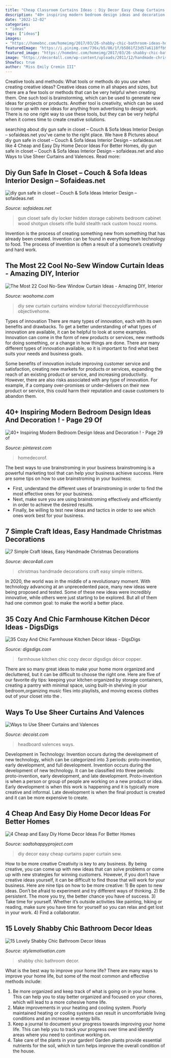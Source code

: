 ```yaml
---
title: "Cheap Classroom Curtains Ideas : Diy Decor Easy Cheap Curtains Paper Curtain Sew"
description: "40+ inspiring modern bedroom design ideas and decoration !"
date: "2022-12-02"
categories:
- "ideas"
tags: ["ideas"]
images:
- "https://homebnc.com/homeimg/2017/03/26-shabby-chic-bathroom-ideas-homebnc.jpg"
featuredImage: "https://i.pinimg.com/736x/b5/86/1f/b5861f23d57a6118ffb9a9269287d874.jpg"
featured_image: "https://homebnc.com/homeimg/2017/03/26-shabby-chic-bathroom-ideas-homebnc.jpg"
image: "https://decor4all.com/wp-content/uploads/2011/12/handmade-christmas-decorations-craft-ideas-12.jpg"
ShowToc: true
author: "Miss Emily Cremin III"
---
```



Creative tools and methods: What tools or methods do you use when creating creative ideas?
Creative ideas come in all shapes and sizes, but there are a few tools or methods that can be very helpful when creating them. One such tool is brainstorming, which can be used to generate new ideas for projects or products. Another tool is creativity, which can be used to come up with new ideas for anything from advertising to design work. There is no one right way to use these tools, but they can be very helpful when it comes time to create creative solutions.

	

		
searching about diy gun safe in closet – Couch &amp; Sofa Ideas Interior Design – sofaideas.net you've came to the right place. We have 8 Pictures about diy gun safe in closet – Couch &amp; Sofa Ideas Interior Design – sofaideas.net like 4 Cheap and Easy Diy Home Decor Ideas For Better Homes, diy gun safe in closet – Couch &amp; Sofa Ideas Interior Design – sofaideas.net and also Ways to Use Sheer Curtains and Valences. Read more:
		
    
## Diy Gun Safe In Closet – Couch &amp; Sofa Ideas Interior Design – Sofaideas.net

<img loading=lazy src="http://sofaideas.net/wp-content/uploads/2014/12/diy-gun-safe-in-closet.jpg" onerror="this.onerror=null;this.src='https://tse2.mm.bing.net/th?id=OIP.bpC6oPzaN2UuRXlLWxdSygHaJ4&amp;pid=15.1';" alt="diy gun safe in closet – Couch &amp; Sofa Ideas Interior Design – sofaideas.net">

_Source: sofaideas.net_

>gun closet safe diy locker hidden storage cabinets bedroom cabinet wood shotgun closets rifle build stealth rack custom houzz rooms. 

	

Invention is the process of creating something new from something that has already been created. Invention can be found in everything from technology to food. The process of invention is often a result of a someone’s creativity and hard work.

    
## The Most 22 Cool No-Sew Window Curtain Ideas - Amazing DIY, Interior

<img loading=lazy src="https://www.woohome.com/wp-content/uploads/2016/03/no-sew-curtains-diy-21.jpg" onerror="this.onerror=null;this.src='https://tse2.mm.bing.net/th?id=OIP.7y9DNCcTB7c4L3tDGHsIdAHaP_&amp;pid=15.1';" alt="The Most 22 Cool No-Sew Window Curtain Ideas - Amazing DIY, Interior">

_Source: woohome.com_

>diy sew curtain curtains window tutorial thecozyoldfarmhouse objectivehome. 

	

Types of innovation
There are many types of innovation, each with its own benefits and drawbacks. To get a better understanding of what types of innovation are available, it can be helpful to look at some examples. 
Innovation can come in the form of new products or services, new methods for doing something, or a change in how things are done. There are many different types of innovation available, so it is important to find what best suits your needs and business goals. 

Some benefits of innovation include improving customer service and satisfaction, creating new markets for products or services, expanding the reach of an existing product or service, and increasing productivity. However, there are also risks associated with any type of innovation. For example, if a company over-promises or under-delivers on their new product or service, this could harm their reputation and cause customers to abandon them.

    
## 40+ Inspiring Modern Bedroom Design Ideas And Decoration ! - Page 29 Of

<img loading=lazy src="https://i.pinimg.com/736x/b5/86/1f/b5861f23d57a6118ffb9a9269287d874.jpg" onerror="this.onerror=null;this.src='https://tse1.mm.bing.net/th?id=OIP.t5ZvmAMXE-1_PuYzO6f8ZgHaLZ&amp;pid=15.1';" alt="40+ Inspiring Modern Bedroom Design Ideas and Decoration ! - Page 29 of">

_Source: pinterest.com_

>homedecorof. 

	

The best ways to use brainstroming in your business
brainstroming is a powerful marketing tool that can help your business achieve success. Here are some tips on how to use brainstroming in your business: 
- First, understand the different uses of brainstroming in order to find the most effective ones for your business. 
- Next, make sure you are using brainstroming effectively and efficiently in order to achieve the desired results. 
- Finally, be willing to test new ideas and tactics in order to see which ones work best for your business.

    
## 7 Simple Craft Ideas, Easy Handmade Christmas Decorations

<img loading=lazy src="https://decor4all.com/wp-content/uploads/2011/12/handmade-christmas-decorations-craft-ideas-12.jpg" onerror="this.onerror=null;this.src='https://tse4.mm.bing.net/th?id=OIP.HFKHyqQ24fBkSkPRmppGewHaLG&amp;pid=15.1';" alt="7 Simple Craft Ideas, Easy Handmade Christmas Decorations">

_Source: decor4all.com_

>christmas handmade decorations craft easy simple mittens. 

	

In 2020, the world was in the middle of a revolutionary moment. With technology advancing at an unprecedented pace, many new ideas were being proposed and tested. Some of these new ideas were incredibly innovative, while others were just starting to be explored. But all of them had one common goal: to make the world a better place.

    
## 35 Cozy And Chic Farmhouse Kitchen Décor Ideas - DigsDigs

<img loading=lazy src="https://www.digsdigs.com/photos/cozy-and-chic-farmhouse-kitchen-decor-ideas-2-554x772.jpg" onerror="this.onerror=null;this.src='https://tse4.mm.bing.net/th?id=OIP.LzQPXhTmK8S3_WCl1pgtKQHaKU&amp;pid=15.1';" alt="35 Cozy And Chic Farmhouse Kitchen Décor Ideas - DigsDigs">

_Source: digsdigs.com_

>farmhouse kitchen chic cozy decor digsdigs décor copper. 

	

There are so many great ideas to make your home more organized and decluttered, but it can be difficult to choose the right one. Here are five of our favorite diy tips: keeping your kitchen organized by storage containers, creating a pantry with minimal space, using built-in shelving in your bedroom,organizing music files into playlists, and moving excess clothes out of your closet into the .

    
## Ways To Use Sheer Curtains And Valences

<img loading=lazy src="https://cdn.decoist.com/wp-content/uploads/2013/10/curtain-behind-the-headboard.jpg" onerror="this.onerror=null;this.src='https://tse1.mm.bing.net/th?id=OIP.oz4-ovhc-r4dsrn_SkWsAgHaKa&amp;pid=15.1';" alt="Ways to Use Sheer Curtains and Valences">

_Source: decoist.com_

>headboard valences ways. 

	

Development in Technology: Invention occurs during the development of new technology, which can be categorized into 3 periods: proto-invention, early development, and full development.
Invention occurs during the development of new technology. It can be classified into three periods: proto-invention, early development, and late development. Proto-invention is when a person or group of people are working on a new product or idea. Early development is when this work is happening and it is typically more creative and informal. Late development is when the final product is created and it can be more expensive to create.

    
## 4 Cheap And Easy Diy Home Decor Ideas For Better Homes

<img loading=lazy src="https://sadtohappyproject.com/wp-content/uploads/2015/01/how-to-make-no-sew-curtains-out-of-sheets.jpg" onerror="this.onerror=null;this.src='https://tse1.mm.bing.net/th?id=OIP.Ge-sjIBomUzGjLC-wH9ZIwHaKv&amp;pid=15.1';" alt="4 Cheap and Easy Diy Home Decor Ideas For Better Homes">

_Source: sadtohappyproject.com_

>diy decor easy cheap curtains paper curtain sew. 

	

How to be more creative
Creativity is key to any business. By being creative, you can come up with new ideas that can solve problems or come up with new strategies for winning customers. However, if you don’t have creative ideas yourself, it can be difficult to find those that will work for your business. Here are nine tips on how to be more creative: 1) Be open to new ideas. Don’t be afraid to experiment and try different ways of thinking. 2) Be persistent. The more you try, the better chance you have of success. 3) Take time for yourself. Whether it’s outside activities like painting, hiking or reading, make sure you have time for yourself so you can relax and get lost in your work. 4) Find a collaborator.

    
## 15 Lovely Shabby Chic Bathroom Decor Ideas

<img loading=lazy src="https://homebnc.com/homeimg/2017/03/26-shabby-chic-bathroom-ideas-homebnc.jpg" onerror="this.onerror=null;this.src='https://tse1.mm.bing.net/th?id=OIP.muddB-gxlqRmheSHdwx6aQHaLI&amp;pid=15.1';" alt="15 Lovely Shabby Chic Bathroom Decor Ideas">

_Source: stylemotivation.com_

>shabby chic bathroom decor. 

	

What is the best way to improve your home life?
There are many ways to improve your home life, but some of the most common and effective methods include: 
1. Be more organized and keep track of what is going on in your home. This can help you to stay better organized and focused on your chores, which will lead to a more cohesive home life. 
2. Make improvements in your heating and cooling system. Poorly maintained heating or cooling systems can result in uncomfortable living conditions and an increase in energy bills. 
3. Keep a journal to document your progress towards improving your home life. This can help you to track your progress over time and identify areas where you need to continue working on. 
4. Take care of the plants in your garden! Garden plants provide essential nutrients for the soil, which in turn helps improve the overall condition of the house.

